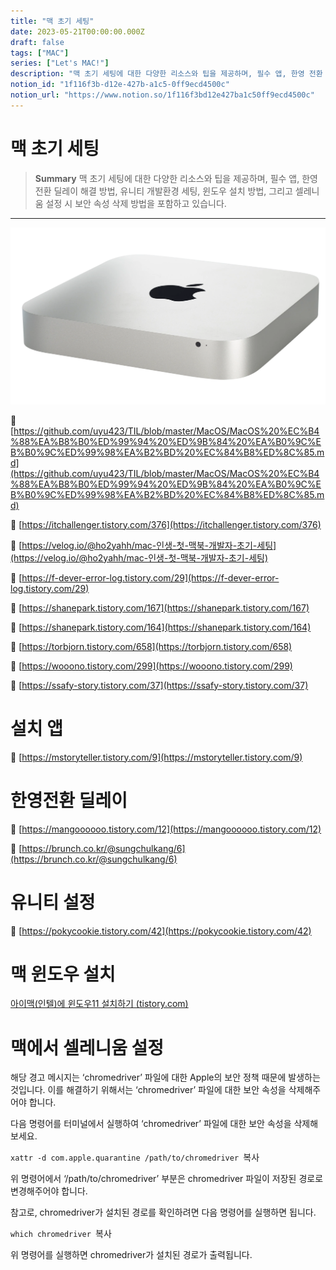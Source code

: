 ```yaml
---
title: "맥 초기 세팅"
date: 2023-05-21T00:00:00.000Z
draft: false
tags: ["MAC"]
series: ["Let's MAC!"]
description: "맥 초기 세팅에 대한 다양한 리소스와 팁을 제공하며, 필수 앱, 한영 전환 딜레이 해결 방법, 유니티 개발환경 세팅, 윈도우 설치 방법, 그리고 셀레니움 설정 시 보안 속성 삭제 방법을 포함하고 있습니다."
notion_id: "1f116f3b-d12e-427b-a1c5-0ff9ecd4500c"
notion_url: "https://www.notion.so/1f116f3bd12e427ba1c50ff9ecd4500c"
---
```


# 맥 초기 세팅

> **Summary**
> 맥 초기 세팅에 대한 다양한 리소스와 팁을 제공하며, 필수 앱, 한영 전환 딜레이 해결 방법, 유니티 개발환경 세팅, 윈도우 설치 방법, 그리고 셀레니움 설정 시 보안 속성 삭제 방법을 포함하고 있습니다.

---

![Image](image_cfda2c18475b.png)

🔗 [https://github.com/uyu423/TIL/blob/master/MacOS/MacOS%20%EC%B4%88%EA%B8%B0%ED%99%94%20%ED%9B%84%20%EA%B0%9C%EB%B0%9C%ED%99%98%EA%B2%BD%20%EC%84%B8%ED%8C%85.md](https://github.com/uyu423/TIL/blob/master/MacOS/MacOS%20%EC%B4%88%EA%B8%B0%ED%99%94%20%ED%9B%84%20%EA%B0%9C%EB%B0%9C%ED%99%98%EA%B2%BD%20%EC%84%B8%ED%8C%85.md)

🔗 [https://itchallenger.tistory.com/376](https://itchallenger.tistory.com/376)

🔗 [https://velog.io/@ho2yahh/mac-인생-첫-맥북-개발자-초기-세팅](https://velog.io/@ho2yahh/mac-인생-첫-맥북-개발자-초기-세팅)

🔗 [https://f-dever-error-log.tistory.com/29](https://f-dever-error-log.tistory.com/29)

🔗 [https://shanepark.tistory.com/167](https://shanepark.tistory.com/167)

🔗 [https://shanepark.tistory.com/164](https://shanepark.tistory.com/164)

🔗 [https://torbjorn.tistory.com/658](https://torbjorn.tistory.com/658)

🔗 [https://wooono.tistory.com/299](https://wooono.tistory.com/299)

🔗 [https://ssafy-story.tistory.com/37](https://ssafy-story.tistory.com/37)


# 설치 앱

🔗 [https://mstoryteller.tistory.com/9](https://mstoryteller.tistory.com/9)

# 한영전환 딜레이

🔗 [https://mangoooooo.tistory.com/12](https://mangoooooo.tistory.com/12)

🔗 [https://brunch.co.kr/@sungchulkang/6](https://brunch.co.kr/@sungchulkang/6)

# 유니티 설정

🔗 [https://pokycookie.tistory.com/42](https://pokycookie.tistory.com/42)


# 맥 윈도우 설치

[아이맥(인텔)에 윈도우11 설치하기 (tistory.com)](https://ilikeafrica.tistory.com/70)


# 맥에서 셀레니움 설정

해당 경고 메시지는 ‘chromedriver’ 파일에 대한 Apple의 보안 정책 때문에 발생하는 것입니다. 이를 해결하기 위해서는 ‘chromedriver’ 파일에 대한 보안 속성을 삭제해주어야 합니다.

다음 명령어를 터미널에서 실행하여 ‘chromedriver’ 파일에 대한 보안 속성을 삭제해보세요.

`xattr -d com.apple.quarantine /path/to/chromedriver
`복사

위 명령어에서 ‘/path/to/chromedriver’ 부분은 chromedriver 파일이 저장된 경로로 변경해주어야 합니다.

참고로, chromedriver가 설치된 경로를 확인하려면 다음 명령어를 실행하면 됩니다.

`which chromedriver
`복사

위 명령어를 실행하면 chromedriver가 설치된 경로가 출력됩니다.



